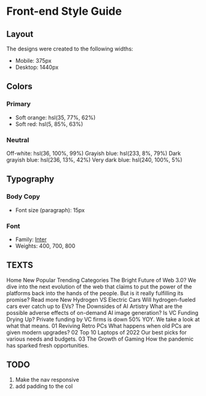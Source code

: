 # Front-end Style Guide

## Layout

The designs were created to the following widths:

- Mobile: 375px
- Desktop: 1440px

## Colors

### Primary

- Soft orange: hsl(35, 77%, 62%)
- Soft red: hsl(5, 85%, 63%)

### Neutral

Off-white: hsl(36, 100%, 99%)
Grayish blue: hsl(233, 8%, 79%)
Dark grayish blue: hsl(236, 13%, 42%)
Very dark blue: hsl(240, 100%, 5%)

## Typography

### Body Copy

- Font size (paragraph): 15px

### Font

- Family: [Inter](https://fonts.google.com/specimen/Inter)
- Weights: 400, 700, 800


## TEXTS
Home New Popular Trending Categories The Bright Future of Web 3.0? We dive into the next evolution of the web that claims to put the power of the platforms back into the hands of the people. But is it really fulfilling its promise? Read more New Hydrogen VS Electric Cars Will hydrogen-fueled cars ever catch up to EVs? The Downsides of AI Artistry What are the possible adverse effects of on-demand AI image generation? Is VC Funding Drying Up? Private funding by VC firms is down 50% YOY. We take a look at what that means. 01 Reviving Retro PCs What happens when old PCs are given modern upgrades? 02 Top 10 Laptops of 2022 Our best picks for various needs and budgets. 03 The Growth of Gaming How the pandemic has sparked fresh opportunities.


## TODO
1. Make the nav responsive
2. add padding to the col